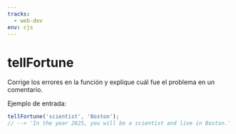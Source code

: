 ```yaml
---
tracks:
  - web-dev
env: cjs
---
```


# tellFortune

Corrige los errores en la función y explique cuál fue el problema en un
comentario.

Ejemplo de entrada:

```javascript
tellFortune('scientist', 'Boston');
// --> 'In the year 2025, you will be a scientist and live in Boston.'
```
